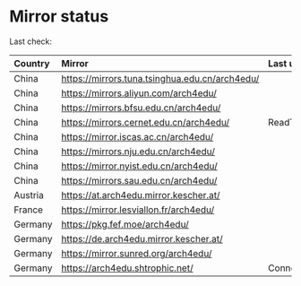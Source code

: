 <script src="./time.js"></script>
# Mirror status
Last check: <script type="text/javascript">localize(1761592797.507776);</script>

|Country|Mirror|Last update|
|:------|:-----|:----------|
|China|https://mirrors.tuna.tsinghua.edu.cn/arch4edu/|<script type="text/javascript">localize(1761547813);</script>|
|China|https://mirrors.aliyun.com/arch4edu/|<script type="text/javascript">localize(1761547813);</script>|
|China|https://mirrors.bfsu.edu.cn/arch4edu/|<script type="text/javascript">localize(1761547813);</script>|
|China|https://mirrors.cernet.edu.cn/arch4edu/|ReadTimeout|
|China|https://mirror.iscas.ac.cn/arch4edu/|<script type="text/javascript">localize(1761547813);</script>|
|China|https://mirrors.nju.edu.cn/arch4edu/|<script type="text/javascript">localize(1760942910);</script>|
|China|https://mirror.nyist.edu.cn/arch4edu/|<script type="text/javascript">localize(1761547813);</script>|
|China|https://mirrors.sau.edu.cn/arch4edu/|<script type="text/javascript">localize(1756795646);</script>|
|Austria|https://at.arch4edu.mirror.kescher.at/|<script type="text/javascript">localize(1761547813);</script>|
|France|https://mirror.lesviallon.fr/arch4edu/|<script type="text/javascript">localize(1761547813);</script>|
|Germany|https://pkg.fef.moe/arch4edu/|<script type="text/javascript">localize(1761547813);</script>|
|Germany|https://de.arch4edu.mirror.kescher.at/|<script type="text/javascript">localize(1761547813);</script>|
|Germany|https://mirror.sunred.org/arch4edu/|<script type="text/javascript">localize(1761547813);</script>|
|Germany|https://arch4edu.shtrophic.net/|ConnectionError|

<script src="./tablefilter/tablefilter.js"></script>
<script src="./table.js"></script>